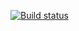 [![Build status](https://ci.appveyor.com/api/projects/status/q32ig81depche9uj?svg=true)](https://ci.appveyor.com/project/kornilovaolga/pattern-task2)
